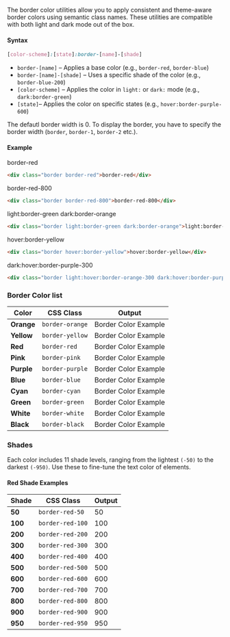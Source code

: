 The border color utilities allow you to apply consistent and theme-aware border colors using semantic class names. These utilities are compatible with both light and dark mode out of the box.

#### Syntax

``` css
[color-scheme]:[state]:border-[name]-[shade]
```


* `border-[name]` – Applies a base color (e.g., `border-red`, `border-blue`)
* `border-[name]-[shade]` – Uses a specific shade of the color (e.g., `border-blue-200`)
* `[color-scheme]`  – Applies the color in `light:` or `dark:` mode (e.g., `dark:border-green`)
* `[state]`– Applies the color on specific states (e.g., `hover:border-purple-600`)


The defautl border width is 0. To display the border, you have to specify the border width (`border`, `border-1`, `border-2` etc.).

#### Example


<div class="w-fit px-4 py-2 mt-4 border border-red">border-red</div>

``` html
<div class="border border-red">border-red</div>
```

<div class="w-fit px-4 py-2 border border-red-800">border-red-800</div>

```html
<div class="border border-red-800">border-red-800</div>
```

<div class="w-fit px-4 py-2 border light:border-green dark:border-orange">light:border-green dark:border-orange</div>

```html
<div class="border light:border-green dark:border-orange">light:border-green dark:border-orange</div>
```

<div class="w-fit px-4 py-2 border hover:border-yellow">hover:border-yellow</div>

```html
<div class="border hover:border-yellow">hover:border-yellow</div>
```

<div class="w-fit px-4 py-2 border light:hover:border-orange-300 dark:hover:border-purple-300">dark:hover:border-purple-300</div>

```html
<div class="border light:hover:border-orange-300 dark:hover:border-purple-300">dark:hover:border-purple-300</div>
```


### Border Color list 

| Color | CSS Class | Output |
| --- | --- | --- |
| **Orange**  | `border-orange` | <span class="px-3 rounded border border-orange">Border Color Example</span> |
| **Yellow**  | `border-yellow` | <span class="px-3 rounded border border-yellow">Border Color Example</span> |
| **Red**     | `border-red`    | <span class="px-3 rounded border border-red">Border Color Example</span> |
| **Pink**    | `border-pink`   | <span class="px-3 rounded border border-pink">Border Color Example</span> |
| **Purple**  | `border-purple` | <span class="px-3 rounded border border-purple">Border Color Example</span> |
| **Blue**    | `border-blue`   | <span class="px-3 rounded border border-blue">Border Color Example</span> |
| **Cyan**    | `border-cyan`   | <span class="px-3 rounded border border-cyan">Border Color Example</span> |
| **Green**   | `border-green`  | <span class="px-3 rounded border border-green">Border Color Example</span> |
| **White**   | `border-white`  | <span class="px-3 rounded border border-white">Border Color Example</span> |
| **Black**   | `border-black`  | <span class="px-3 rounded border border-black">Border Color Example</span> |


### Shades

Each color includes 11 shade levels, ranging from the lightest `(-50)` to the darkest `(-950)`. Use these to fine-tune the text color of elements.

#### Red Shade Examples

| Shade | CSS Class | Output |
| --- | --- | --- |
| **50**  | `border-red-50`   | <span class="w-128px d-block text-center monospace rounded border border-red-50 ">50</span> |
| **100** | `border-red-100`  | <span class="w-128px d-block text-center monospace rounded border border-red-100">100</span> |
| **200** | `border-red-200`  | <span class="w-128px d-block text-center monospace rounded border border-red-200">200</span> |
| **300** | `border-red-300`  | <span class="w-128px d-block text-center monospace rounded border border-red-300">300</span> |
| **400** | `border-red-400`  | <span class="w-128px d-block text-center monospace rounded border border-red-400">400</span> |
| **500** | `border-red-500`  | <span class="w-128px d-block text-center monospace rounded border border-red-500">500</span> |
| **600** | `border-red-600`  | <span class="w-128px d-block text-center monospace rounded border border-red-600">600</span> |
| **700** | `border-red-700`  | <span class="w-128px d-block text-center monospace rounded border border-red-700">700</span> |
| **800** | `border-red-800`  | <span class="w-128px d-block text-center monospace rounded border border-red-800">800</span> |
| **900** | `border-red-900`  | <span class="w-128px d-block text-center monospace rounded border border-red-900">900</span> |
| **950** | `border-red-950`  | <span class="w-128px d-block text-center monospace rounded border border-red-950">950</span> |